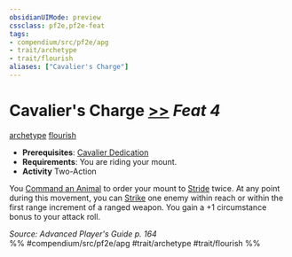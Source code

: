 ```yaml
---
obsidianUIMode: preview
cssclass: pf2e,pf2e-feat
tags:
- compendium/src/pf2e/apg
- trait/archetype
- trait/flourish
aliases: ["Cavalier's Charge"]
---
```

# Cavalier's Charge  [>>](../../Rules/core-rulebook/chapter-9-playing-the-game.md#Actions "Two-Action") *Feat 4*  
[archetype](../../Rules/traits/archetype.md)  [flourish](../../Rules/traits/flourish.md)  

- **Prerequisites**: [Cavalier Dedication](cavalier-dedication-apg.md)
- **Requirements**: You are riding your mount.
- **Activity** Two-Action

You [Command an Animal](../../Rules/actions/command-an-animal.md) to order your mount to [Stride](../../Rules/actions/stride.md) twice. At any point during this movement, you can [Strike](../../Rules/actions/strike.md) one enemy within reach or within the first range increment of a ranged weapon. You gain a +1 circumstance bonus to your attack roll.

*Source: Advanced Player's Guide p. 164*  
%% #compendium/src/pf2e/apg #trait/archetype #trait/flourish %%
